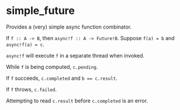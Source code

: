 # simple_future

Provides a (very) simple async function combinator.

If `f :: A -> B`, then `async!f :: A -> Future!B`. 
Suppose `f(a) = b` and `async!f(a) = c`.

`async!f` will execute `f` in a separate thread when invoked.

While `f` is being computed, `c.pending`.

If `f` succeeds, `c.completed` and `b == c.result`.

If `f` throws, `c.failed`.

Attempting to read `c.result` before `c.completed` is an error.
